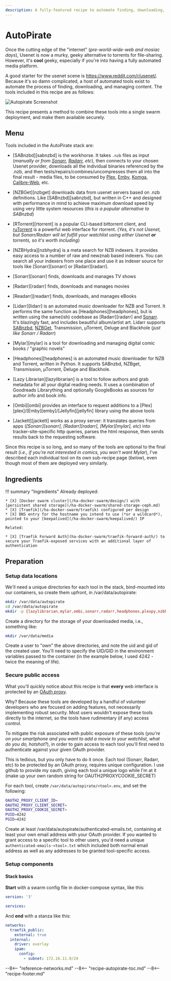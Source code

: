 ```yaml
---
description: A fully-featured recipe to automate finding, downloading, and organising media
---
```


# AutoPirate

Once the cutting edge of the "internet" (_pre-world-wide-web and mosiac days_), Usenet is now a murky, geeky alternative to torrents for file-sharing. However, it's **cool** geeky, especially if you're into having a fully automated media platform.

A good starter for the usenet scene is <https://www.reddit.com/r/usenet/>. Because it's so damn complicated, a host of automated tools exist to automate the process of finding, downloading, and managing content. The tools included in this recipe are as follows:

![Autopirate Screenshot](../../images/autopirate.png)

This recipe presents a method to combine these tools into a single swarm deployment, and make them available securely.

## Menu

Tools included in the AutoPirate stack are:

* [SABnzbd][sabnzbd] is the workhorse. It takes `.nzb` files as input (_manually or from [Sonarr](/recipes/autopirate/sonarr/), [Radarr](/recipes/autopirate/radarr/), etc_), then connects to your chosen Usenet provider, downloads all the individual binaries referenced by the .nzb, and then tests/repairs/combines/uncompresses them all into the final result - media files, to be consumed by [Plex](/recipes/plex), [Emby](/recipes/emby/), [Komga](/recipes/komga/), [Calibre-Web](/recipes/calibre-web/), etc.
  
* [NZBGet][nzbget] downloads data from usenet servers based on .nzb definitions. Like [SABnzbd][sabnzbd], but written in C++ and designed with performance in mind to achieve maximum download speed by using very little system resources (_this is a popular alternative to SABnzbd_)
  
* [RTorrent][rtorrent] is a popular CLI-based bittorrent client, and [ruTorrent](https://github.com/Novik/ruTorrent) is a powerful web interface for rtorrent. (_Yes, it's not Usenet, but Sonarr/Radarr will let fulfill your watchlist using either Usenet **or** torrents, so it's worth including_)
  
* [NZBHydra][nzbhydra] is a meta search for NZB indexers. It provides easy access to a number of raw and newznab based indexers. You can search all your indexers from one place and use it as indexer source for tools like [Sonarr][sonarr] or [Radarr][radarr].
  
* [Sonarr][sonarr] finds, downloads and manages TV shows

* [Radarr][radarr] finds, downloads and manages movies

* [Readarr][readarr] finds, downloads, and manages eBooks

* [Lidarr][lidarr] is an automated music downloader for NZB and Torrent. It performs the same function as [Headphones][headphones], but is written using the same(ish) codebase as [Radarr][radarr] and [Sonarr](/recipes/autopirate/sonarr). It's blazingly fast, and includes beautiful album/artist art. Lidarr supports [SABnzbd](/recipes/autopirate/sabnzbd/), [NZBGet](/recipes/autopirate/nzbget/), Transmission, µTorrent, Deluge and Blackhole (_just like Sonarr / Radarr_)

* [Mylar][mylar] is a tool for downloading and managing digital comic books / "graphic novels"

* [Headphones][headphones] is an automated music downloader for NZB and Torrent, written in Python. It supports SABnzbd, NZBget, Transmission, µTorrent, Deluge and Blackhole.

* [Lazy Librarian][lazylibrarian] is a tool to follow authors and grab metadata for all your digital reading needs. It uses a combination of Goodreads Librarything and optionally GoogleBooks as sources for author info and book info.

* [Ombi][ombi] provides an interface to request additions to a [Plex][plex]/[Emby][emby]/[Jellyfin][jellyfin] library using the above tools

* [Jackett][jackett] works as a proxy server: it translates queries from apps (*[Sonarr][sonarr], [Radarr][radarr], [Mylar][mylar], etc*) into tracker-site-specific http queries, parses the html response, then sends results back to the requesting software.

Since this recipe is so long, and so many of the tools are optional to the final result (_i.e., if you're not interested in comics, you won't want Mylar_), I've described each individual tool on its own sub-recipe page (_below_), even though most of them are deployed very similarly.

## Ingredients

!!! summary "Ingredients"
    Already deployed:

    * [X] [Docker swarm cluster](/ha-docker-swarm/design/) with [persistent shared storage](/ha-docker-swarm/shared-storage-ceph.md)
    * [X] [Traefik](/ha-docker-swarm/traefik) configured per design
    * [X] DNS entry for the hostname you intend to use (*or a wildcard*), pointed to your [keepalived](/ha-docker-swarm/keepalived/) IP

    Related:

    * [X] [Traefik Forward Auth](ha-docker-swarm/traefik-forward-auth/) to secure your Traefik-exposed services with an additional layer of authentication

## Preparation

### Setup data locations

We'll need a unique directories for each tool in the stack, bind-mounted into our containers, so create them upfront, in /var/data/autopirate:

```bash
mkdir /var/data/autopirate
cd /var/data/autopirate
mkdir -p {lazylibrarian,mylar,ombi,sonarr,radarr,headphones,plexpy,nzbhydra,sabnzbd,nzbget,rtorrent,jackett}
```

Create a directory for the storage of your downloaded media, i.e., something like:

```bash
mkdir /var/data/media
```

Create a user to "own" the above directories, and note the uid and gid of the created user. You'll need to specify the UID/GID in the environment variables passed to the container (in the example below, I used 4242 - twice the meaning of life).

### Secure public access

What you'll quickly notice about this recipe is that __every__ web interface is protected by an [OAuth proxy](/reference/oauth_proxy/).

Why? Because these tools are developed by a handful of volunteer developers who are focused on adding features, not necessarily implementing robust security. Most users wouldn't expose these tools directly to the internet, so the tools have rudimentary (if any) access control.

To mitigate the risk associated with public exposure of these tools (_you're on your smartphone and you want to add a movie to your watchlist, what do you do, hotshot?_), in order to gain access to each tool you'll first need to authenticate against your given OAuth provider.

This is tedious, but you only have to do it once. Each tool (Sonarr, Radarr, etc) to be protected by an OAuth proxy, requires unique configuration. I use github to provide my oauth, giving each tool a unique logo while I'm at it (make up your own random string for OAUTH2PROXYCOOKIE_SECRET)

For each tool, create `/var/data/autopirate/<tool>.env`, and set the following:

```bash
OAUTH2_PROXY_CLIENT_ID=
OAUTH2_PROXY_CLIENT_SECRET=
OAUTH2_PROXY_COOKIE_SECRET=
PUID=4242
PGID=4242
```

Create at least /var/data/autopirate/authenticated-emails.txt, containing at least your own email address with your OAuth provider. If you wanted to grant access to a specific tool to other users, you'd need a unique `authenticated-emails-<tool>.txt` which included both normal email address as well as any addresses to be granted tool-specific access.

### Setup components

#### Stack basics

**Start** with a swarm config file in docker-compose syntax, like this:

````yaml
version: '3'

services:
````

And **end** with a stanza like this:

````yaml
networks:
  traefik_public:
    external: true
  internal:
    driver: overlay
    ipam:
      config:
        - subnet: 172.16.11.0/24
````

--8<-- "reference-networks.md"
--8<-- "recipe-autopirate-toc.md"
--8<-- "recipe-footer.md"
